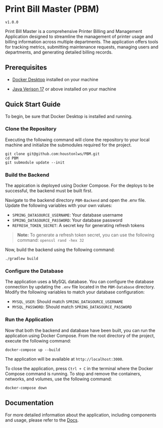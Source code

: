 # Print Bill Master (PBM)

`v1.0.0`

Print Bill Master is a comprehensive Printer Billing and Management Application designed to streamline the management of printer usage and billing information across multiple departments. The application offers tools for tracking metrics, submitting maintenance requests, managing users and departments, and generating detailed billing records.

## Prerequisites

- [Docker Desktop](https://www.docker.com/products/docker-desktop/) installed on your machine 

- [Java Verison 17](https://www.oracle.com/java/technologies/javase/jdk17-archive-downloads.html) or above installed on your machine

## Quick Start Guide

To begin, be sure that Docker Desktop is installed and running.

### Clone the Repository

Executing the following command will clone the repository to your local machine and initialize the submodules required for the project.

`git clone git@github.com:houstonlws/PBM.git`  
`cd PBM`  
`git submodule update --init`

### Build the Backend

The appication is deployed using Docker Compose. For the deploys to be successful, the backend must be built first.

Navigate to the backend directory `PBM-Backend` and open the .env file. Update the following variables with your own values:

- `SPRING_DATASOURCE_USERNAME`: Your database username
- `SPRING_DATASOURCE_PASSWORD`: Your database password
- `REFRESH_TOKEN_SECRET`: A secret key for generating refresh tokens

>**Note:** To generate a refresh token secret, you can use the following command: `openssl rand -hex 32`

Now, build the backend using the following command:  

`./gradlew build`

### Configure the Database

The application uses a MySQL database. You can configure the database connection by updating the `.env` file located in the `PBM-Database` directory. Modify the following variables to match your database configuration:

- `MYSQL_USER`: Should match `SPRING_DATASOURCE_USERNAME`
- `MYSQL_PASSWORD`: Should match `SPRING_DATASOURCE_PASSWORD`

### Run the Application

Now that both the backend and database have been built, you can run the application using Docker Compose. From the root directory of the project, execute the following command:  

`docker-compose up --build`

The application will be available at `http://localhost:3000`.

To close the application, press `Ctrl + C` in the terminal where the Docker Compose command is running. To stop and remove the containers, networks, and volumes, use the following command:  

`docker-compose down`

## Documentation

For more detailed information about the application, including components and usage, please refer to the [Docs](https://houstonlws.github.io/PBM/).
